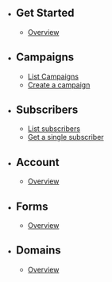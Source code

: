 - ## Get Started
    - [Overview](/{{route}}/{{version}}/overview)
- ## Campaigns
    - [List Campaigns](/{{route}}/{{version}}/account)
    - [Create a campaign](/{{route}}/{{version}}/account)
- ## Subscribers
    - [List subscribers](/{{route}}/{{version}}/account)
    - [Get a single subscriber](/{{route}}/{{version}}/account)
- ## Account
    - [Overview](/{{route}}/{{version}}/account)
- ## Forms
    - [Overview](/{{route}}/{{version}}/account)
- ## Domains
    - [Overview](/{{route}}/{{version}}/account)
